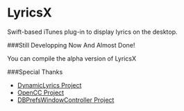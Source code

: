# LyricsX
Swift-based iTunes plug-in to display lyrics on the desktop.

###Still Developping Now And Almost Done!

You can compile the alpha version of LyricsX

###Special Thanks
* [DynamicLyrics Project](https://github.com/MartianZ/DynamicLyrics)
* [OpenCC Project](https://github.com/BYVoid/OpenCC)
* [DBPrefsWindowController Project](https://github.com/kgn/DBPrefsWindowController)
